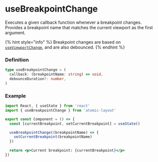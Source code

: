 # useBreakpointChange

Executes a given callback function whenever a breakpoint changes. Provides a breakpoint name that matches the current viewport as the first argument.

{% hint style="info" %}
Breakpoint changes are based on [`useViewportChange`](use-viewport-change.md), and are also debounced.
{% endhint %}

### Definition

```typescript
type useBreakpointChange = (
  callback: (breakpointName: string) => void,
  debounceDuration?: number,
)
```

### Example

```jsx
import React, { useState } from 'react'
import { useBreakpointChange } from 'atomic-layout'

export const Component = () => {
  const [currentBreakpoint, setCurrentBreakpoint] = useState()

  useBreakpointChange((breakpointName) => {
    setCurrentBreakpoint(breakpointName)
  })
  
  return <p>Current breakpoint: {currentBreakpoint}</p>
})
```

